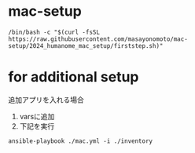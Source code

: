 # mac-setup

```
/bin/bash -c "$(curl -fsSL https://raw.githubusercontent.com/masayonomoto/mac-setup/2024_humanome_mac_setup/firststep.sh)"
```

# for additional setup
追加アプリを入れる場合
1. varsに追加
2. 下記を実行
```
ansible-playbook ./mac.yml -i ./inventory
```
